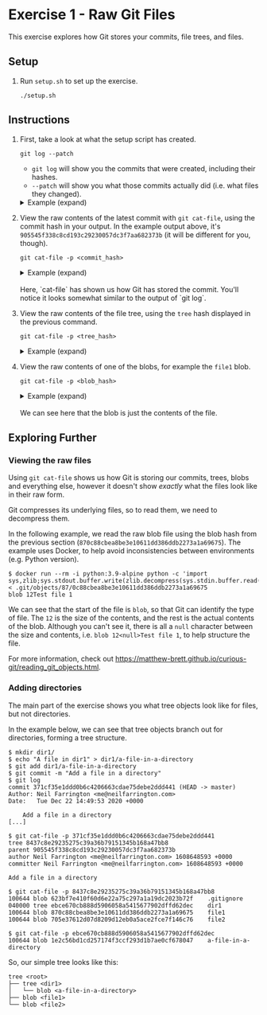 # Exercise 1 - Raw Git Files

This exercise explores how Git stores your commits, file trees, and files.

## Setup

1. Run `setup.sh` to set up the exercise.
    ```
    ./setup.sh
    ```

## Instructions

1. First, take a look at what the setup script has created.
    ```
    git log --patch
    ```
    * `git log` will show you the commits that were created, including their hashes.
    * `--patch` will show you what those commits actually did (i.e. what files they changed).
    <details>
    <summary>Example (expand)</summary>

    ```
    $ git log -p
    commit 905545f338c8cd193c29230057dc3f7aa682373b (HEAD -> master)
    Author: Neil Farrington <me@neilfarrington.com>
    Date:   Tue Dec 22 11:02:16 2020 +0000

        Commit 2

    diff --git a/file2 b/file2
    new file mode 100644
    index 0000000..705e376
    --- /dev/null
    +++ b/file2
    @@ -0,0 +1 @@
    +Test file 2

    commit e4a563d31ef05a6cb81bcbab802b45962af6d129
    Author: Neil Farrington <me@neilfarrington.com>
    Date:   Tue Dec 22 11:02:16 2020 +0000

        Commit 1

    diff --git a/file1 b/file1
    new file mode 100644
    index 0000000..870c88c
    --- /dev/null
    +++ b/file1
    @@ -0,0 +1 @@
    +Test file 1

    commit 3c2aff9994145baf3fd3c375115c938a24595133
    Author: Neil Farrington <me@neilfarrington.com>
    Date:   Tue Dec 22 11:02:16 2020 +0000

        Add .gitignore

    diff --git a/.gitignore b/.gitignore
    new file mode 100644
    index 0000000..623bf7e
    --- /dev/null
    +++ b/.gitignore
    @@ -0,0 +1,2 @@
    +/README.md
    +/setup.sh
    ```

    </details>
2. View the raw contents of the latest commit with `git cat-file`, using the commit hash in your output. In the example output above, it's `905545f338c8cd193c29230057dc3f7aa682373b` (it will be different for you, though).
    ```
    git cat-file -p <commit_hash>
    ```

    <details>
    <summary>Example (expand)</summary>

    ```
    $ git cat-file -p 905545f338c8cd193c29230057dc3f7aa682373b
    tree c2be26538c3cb2c104fbcdd136d18097cfa29b45
    parent e4a563d31ef05a6cb81bcbab802b45962af6d129
    author Neil Farrington <me@neilfarrington.com> 1608634936 +0000
    committer Neil Farrington <me@neilfarrington.com> 1608634936 +0000

    Commit 2
    ```

    </details>
    <br>
    Here, `cat-file` has shown us how Git has stored the commit. You'll notice it looks somewhat similar to the output of `git log`.
3. View the raw contents of the file tree, using the `tree` hash displayed in the previous command.
    ```
    git cat-file -p <tree_hash>
    ```
    <details>
    <summary>Example (expand)</summary>

    ```
    $ git cat-file -p c2be26538c3cb2c104fbcdd136d18097cfa29b45
    100644 blob 623bf7e410f60d6e22a75c297a1a19dc2023b72f	.gitignore
    100644 blob 870c88cbea8be3e10611dd386ddb2273a1a69675	file1
    100644 blob 705e37612d07d8209d12eb0a5ace2fce7f146c76	file2
    ```

    </details>
4. View the raw contents of one of the blobs, for example the `file1` blob.
    ```
    git cat-file -p <blob_hash>
    ```
    <details>
    <summary>Example (expand)</summary>

    ```
    $ git cat-file -p 870c88cbea8be3e10611dd386ddb2273a1a69675
    Test file 1
    ```

    </details>
    <br>
    We can see here that the blob is just the contents of the file.

## Exploring Further

### Viewing the raw files

Using `git cat-file` shows us how Git is storing our commits, trees, blobs and everything else, however it doesn't show _exactly_ what the files look like in their raw form.

Git compresses its underlying files, so to read them, we need to decompress them.

In the following example, we read the raw blob file using the blob hash from the previous section (`870c88cbea8be3e10611dd386ddb2273a1a69675`). The example uses Docker, to help avoid inconsistencies between environments (e.g. Python version).

```
$ docker run --rm -i python:3.9-alpine python -c 'import sys,zlib;sys.stdout.buffer.write(zlib.decompress(sys.stdin.buffer.read()))' < .git/objects/87/0c88cbea8be3e10611dd386ddb2273a1a69675
blob 12Test file 1
```

We can see that the start of the file is `blob`, so that Git can identify the type of file. The `12` is the size of the contents, and the rest is the actual contents of the blob. Although you can't see it, there is all a `null` character between the size and contents, i.e. `blob 12<null>Test file 1`, to help structure the file.

For more information, check out <https://matthew-brett.github.io/curious-git/reading_git_objects.html>.

### Adding directories

The main part of the exercise shows you what tree objects look like for files, but not directories.

In the example below, we can see that tree objects branch out for directories, forming a tree structure.

```
$ mkdir dir1/
$ echo "A file in dir1" > dir1/a-file-in-a-directory
$ git add dir1/a-file-in-a-directory
$ git commit -m "Add a file in a directory"
$ git log
commit 371cf35e1ddd0b6c4206663cdae75debe2ddd441 (HEAD -> master)
Author: Neil Farrington <me@neilfarrington.com>
Date:   Tue Dec 22 14:49:53 2020 +0000

    Add a file in a directory
[...]

$ git cat-file -p 371cf35e1ddd0b6c4206663cdae75debe2ddd441
tree 8437c8e29235275c39a36b79151345b168a47bb8
parent 905545f338c8cd193c29230057dc3f7aa682373b
author Neil Farrington <me@neilfarrington.com> 1608648593 +0000
committer Neil Farrington <me@neilfarrington.com> 1608648593 +0000

Add a file in a directory

$ git cat-file -p 8437c8e29235275c39a36b79151345b168a47bb8
100644 blob 623bf7e410f60d6e22a75c297a1a19dc2023b72f	.gitignore
040000 tree ebce670cb888d5906058a5415677902dffd62dec	dir1
100644 blob 870c88cbea8be3e10611dd386ddb2273a1a69675	file1
100644 blob 705e37612d07d8209d12eb0a5ace2fce7f146c76	file2

$ git cat-file -p ebce670cb888d5906058a5415677902dffd62dec
100644 blob 1e2c56bd1cd257174f3ccf293d1b7ae0cf678047	a-file-in-a-directory
```

So, our simple tree looks like this:

```
tree <root>
├── tree <dir1>
│   └── blob <a-file-in-a-directory>
├── blob <file1>
└── blob <file2>
```
